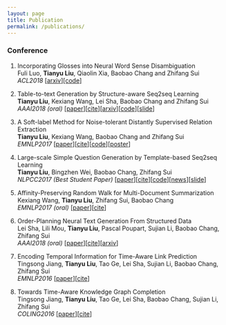 ```yaml
---
layout: page
title: Publication
permalink: /publications/
---
```




### Conference
1. Incorporating Glosses into Neural Word Sense Disambiguation
<br>Fuli Luo, **Tianyu Liu**, Qiaolin Xia, Baobao Chang and Zhifang Sui
<br>*ACL2018* [[arxiv](https://arxiv.org/abs/1805.08028)][[code]](https://github.com/jimiyulu/WSD_MemNN)

2. Table-to-text Generation by Structure-aware Seq2seq Learning
<br>**Tianyu Liu**, Kexiang Wang, Lei Sha, Baobao Chang and Zhifang Sui
<br>*AAAI2018 (oral)* [[paper](/papers/aaai2018_liu.pdf)][[cite](http://dblp.org/rec/bibtex/journals/corr/abs-1711-09724)][[arxiv](https://arxiv.org/abs/1711.09724)][[code](https://github.com/tyliupku/wiki2bio)][[slide](/papers/AAAI-18-ppt.pdf)]

3. A Soft-label Method for Noise-tolerant Distantly Supervised Relation Extraction
<br>**Tianyu Liu**, Kexiang Wang, Baobao Chang and Zhifang Sui
<br>*EMNLP2017* [[paper](/papers/emnlp2017_liu.pdf)][[cite](http://dblp.org/rec/bibtex/conf/emnlp/LiuWCS17)][[code](https://github.com/tyliupku/soft-label-RE)][[poster](/papers/EMNLP-17-poster.pdf)]

4. Large-scale Simple Question Generation by Template-based Seq2seq Learning
<br>**Tianyu Liu**, Bingzhen Wei, Baobao Chang, Zhifang Sui
<br>*NLPCC2017 (Best Student Paper)* [[paper](/papers/nlpcc2017_liu.pdf)][[cite](http://dblp.org/rec/bibtex/conf/nlpcc/LiuWCS17)][[code](https://github.com/tyliupku/ChineseQG)][[news](http://www.sohu.com/a/203906825_498158)][[slide](/papers/NLPCC-17-ppt.pdf)]

5. Affinity-Preserving Random Walk for Multi-Document Summarization
<br>Kexiang Wang, **Tianyu Liu**, Zhifang Sui, Baobao Chang
<br>*EMNLP2017 (oral)* [[paper](/papers/emnlp2017_wang.pdf)][[cite](http://dblp.org/rec/bibtex/conf/emnlp/WangLSC17)]

6. Order-Planning Neural Text Generation From Structured Data
<br>Lei Sha, Lili Mou, **Tianyu Liu**, Pascal Poupart, Sujian Li, Baobao Chang, Zhifang Sui
<br>*AAAI2018 (oral)* [[paper](/papers/aaai2018_sha.pdf)][[cite](http://dblp.org/rec/bibtex/journals/corr/abs-1709-00155)][[arxiv](https://arxiv.org/abs/1709.00155)]

7. Encoding Temporal Information for Time-Aware Link Prediction
<br>Tingsong Jiang, **Tianyu Liu**, Tao Ge, Lei Sha, Sujian Li, Baobao Chang, Zhifang Sui
<br>*EMNLP2016* [[paper](/papers/emnlp2016_jiang.pdf)][[cite](http://dblp.org/rec/bibtex/conf/emnlp/JiangLGSLCS16)]

8. Towards Time-Aware Knowledge Graph Completion
<br>Tingsong Jiang, **Tianyu Liu**, Tao Ge, Lei Sha, Baobao Chang, Sujian Li, Zhifang Sui
<br>*COLING2016* [[paper](/papers/coling2016_jiang.pdf)][[cite](http://dblp.org/rec/bibtex/conf/coling/JiangLGSCLS16)]


